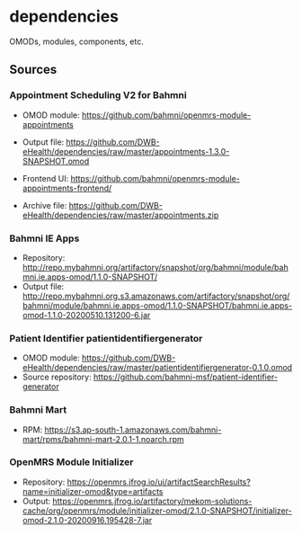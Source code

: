 # dependencies
OMODs, modules, components, etc.

## Sources  

### Appointment Scheduling V2 for Bahmni  
- OMOD module: https://github.com/bahmni/openmrs-module-appointments  
- Output file: https://github.com/DWB-eHealth/dependencies/raw/master/appointments-1.3.0-SNAPSHOT.omod  

- Frontend UI: https://github.com/bahmni/openmrs-module-appointments-frontend/  
- Archive file: https://github.com/DWB-eHealth/dependencies/raw/master/appointments.zip  

### Bahmni IE Apps   
- Repository: http://repo.mybahmni.org/artifactory/snapshot/org/bahmni/module/bahmni.ie.apps-omod/1.1.0-SNAPSHOT/  
- Output file: http://repo.mybahmni.org.s3.amazonaws.com/artifactory/snapshot/org/bahmni/module/bahmni.ie.apps-omod/1.1.0-SNAPSHOT/bahmni.ie.apps-omod-1.1.0-20200510.131200-6.jar  

### Patient Identifier patientidentifiergenerator  
- OMOD module: https://github.com/DWB-eHealth/dependencies/raw/master/patientidentifiergenerator-0.1.0.omod   
- Source repository: https://github.com/bahmni-msf/patient-identifier-generator  

### Bahmni Mart  
- RPM: https://s3.ap-south-1.amazonaws.com/bahmni-mart/rpms/bahmni-mart-2.0.1-1.noarch.rpm  

### OpenMRS Module Initializer  
- Repository: https://openmrs.jfrog.io/ui/artifactSearchResults?name=initializer-omod&type=artifacts  
- Output: https://openmrs.jfrog.io/artifactory/mekom-solutions-cache/org/openmrs/module/initializer-omod/2.1.0-SNAPSHOT/initializer-omod-2.1.0-20200916.195428-7.jar    
